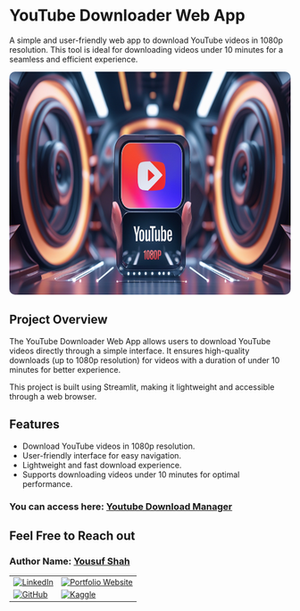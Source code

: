 # **YouTube Downloader Web App**

A simple and user-friendly web app to download YouTube videos in 1080p resolution. This tool is ideal for downloading videos under 10 minutes for a seamless and efficient experience.

<div style="text-align: center;">
    <img src="youtube.jpg" alt="My Banner" style="width: 100%; max-width: 700px; height:400px; border-radius: 10px;"/>
</div>

## **Project Overview**

The YouTube Downloader Web App allows users to download YouTube videos directly through a simple interface. It ensures high-quality downloads (up to 1080p resolution) for videos with a duration of under 10 minutes for better experience.

This project is built using Streamlit, making it lightweight and accessible through a web browser.

## **Features**

- Download YouTube videos in 1080p resolution.
- User-friendly interface for easy navigation.
- Lightweight and fast download experience.
- Supports downloading videos under 10 minutes for optimal performance.

### You can access here: [Youtube Download Manager](https://youtube-download-manager.streamlit.app/)

## **Feel Free to Reach out**

<div class="contact-info">
  <h3 class="section-title">
    <strong>Author Name:</strong>
    <a href="https://www.linkedin.com/in/yousuf-shah-7ba9492b4/" target="_blank">Yousuf Shah</a>
  </h3>
  <table>
    <tr>
      <td>
        <a href="https://www.linkedin.com/in/yousuf-shah-7ba9492b4/" target="_blank">
          <img src="https://img.shields.io/badge/LinkedIn-Profile-blue?style=for-the-badge&logo=linkedin" alt="LinkedIn" />
        </a>
      </td>
      <td>
        <a href="https://yousfshah.github.io/Portfolio_Website/" target="_blank">
          <img src="https://img.shields.io/badge/Portfolio_Website-Website-blue?style=for-the-badge&logo=link" alt="Portfolio Website" />
        </a>
      </td>
    </tr>
    <tr>
      <td>
        <a href="https://github.com/Yousfshah" target="_blank">
          <img src="https://img.shields.io/badge/GitHub-Profile-green?style=for-the-badge&logo=github" alt="GitHub" />
        </a>
      </td>
      <td>
        <a href="https://www.kaggle.com/yousufshah" target="_blank">
          <img src="https://img.shields.io/badge/Kaggle-Profile-orange?style=for-the-badge&logo=kaggle" alt="Kaggle" />
        </a>
      </td>
    </tr>
  </table>
</div>
